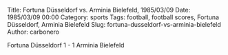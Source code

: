 Title: Fortuna Düsseldorf vs. Arminia Bielefeld, 1985/03/09
Date: 1985/03/09 00:00
Category: sports
Tags: football, football scores, Fortuna Düsseldorf, Arminia Bielefeld
Slug: fortuna-dusseldorf-vs-arminia-bielefeld
Author: carbonero


Fortuna Düsseldorf 1 - 1 Arminia Bielefeld
